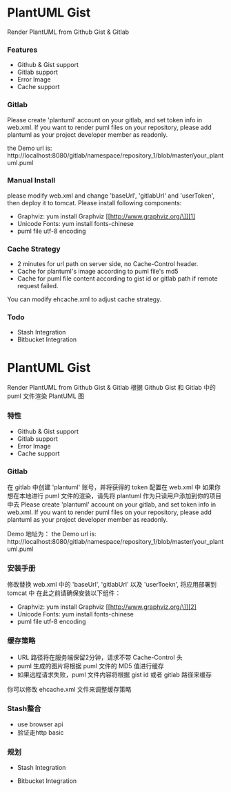 PlantUML Gist
======================================
Render PlantUML from Github Gist & Gitlab

### Features

* Github & Gist support
* Gitlab support
* Error Image
* Cache support

### Gitlab

Please create 'plantuml' account on your gitlab, and set token info in web.xml. 
If you want to render puml files on your repository, please add plantuml as your project developer member as readonly.

the Demo url is: 
http://localhost:8080/gitlab/namespace/repository_1/blob/master/your_plantuml.puml

### Manual Install

please modify web.xml and change 'baseUrl', 'gitlabUrl' and 'userToken', then deploy it to tomcat.
Please install following components:

* Graphviz: yum install Graphviz [\[http://www.graphviz.org/\]][1]
* Unicode Fonts:  yum install fonts-chinese
* puml file utf-8 encoding
       
### Cache Strategy

* 2 minutes for url path on server side, no Cache-Control header.
* Cache for plantuml's image according to puml file's md5
* Cache for puml file content according to gist id or gitlab path if remote request failed.

You can modify ehcache.xml to adjust cache strategy.

### Todo

* Stash Integration
* Bitbucket Integration




PlantUML Gist
======================================
Render PlantUML from Github Gist & Gitlab
根据 Github Gist 和 Gitlab 中的 puml 文件渲染 PlantUML 图

### 特性

* Github & Gist support
* Gitlab support
* Error Image
* Cache support

### Gitlab
在 gitlab 中创建 'plantuml' 账号，并将获得的 token 配置在 web.xml 中
如果你想在本地进行 puml 文件的渲染，请先将 plantuml 作为只读用户添加到你的项目中去
Please create 'plantuml' account on your gitlab, and set token info in web.xml. 
If you want to render puml files on your repository, please add plantuml as your project developer member as readonly.

Demo 地址为：
the Demo url is: 
http://localhost:8080/gitlab/namespace/repository_1/blob/master/your_plantuml.puml

### 安装手册
修改替换 web.xml 中的 'baseUrl', 'gitlabUrl' 以及 'userToekn', 将应用部署到 tomcat 中
在此之前请确保安装以下组件：

* Graphviz: yum install Graphviz [\[http://www.graphviz.org/\]][2]
* Unicode Fonts: yum install fonts-chinese
* puml file utf-8 encoding
       
### 缓存策略

* URL 路径将在服务端保留2分钟，请求不带 Cache-Control 头
* puml 生成的图片将根据 puml 文件的 MD5 值进行缓存
* 如果远程请求失败，puml 文件内容将根据 gist id 或者 gitlab 路径来缓存

你可以修改 ehcache.xml 文件来调整缓存策略


### Stash整合

* use browser api
* 验证走http basic

### 规划

* Stash Integration
* Bitbucket Integration


  [1]: http://www.graphviz.org/
  [2]: http://www.graphviz.org/

